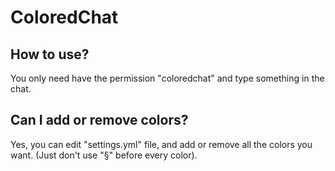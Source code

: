 # ColoredChat
## How to use?
You only need have the permission "coloredchat" and type something in the chat.

## Can I add or remove colors?
Yes, you can edit "settings.yml" file, and add or remove all the colors you want. (Just don't use "§" before every color).
